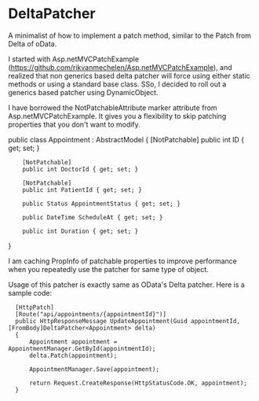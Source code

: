 DeltaPatcher
============

A minimalist of how to implement a patch method, similar to the Patch from Delta of oData.

I started with Asp.netMVCPatchExample (https://github.com/rikvanmechelen/Asp.netMVCPatchExample), and realized that non generics based delta patcher will force using either static methods or using a standard base class. SSo, I decided to roll out a generics based patcher using DynamicObject. 

I have borrowed the NotPatchableAttribute marker attribute from Asp.netMVCPatchExample.  It gives you a flexibility to skip patching properties that you don't want to modify.

public class Appointment : AbstractModel
{
        [NotPatchable]
        public int ID { get; set; }

        [NotPatchable]
        public int DoctorId { get; set; }

        [NotPatchable]
        public int PatientId { get; set; }

        public Status AppointmentStatus { get; set; }

        public DateTime ScheduleAt { get; set; }

        public int Duration { get; set; }
}


I am caching PropInfo of patchable properties to improve performance when you repeatedly use the patcher for same type of object.

Usage of this patcher is exactly same as OData's Delta patcher. Here is a sample code:

      [HttpPatch]
      [Route("api/appointments/{appointmentId}")]
      public HttpResponseMessage UpdateAppointment(Guid appointmentId, [FromBody]DeltaPatcher<Appointment> delta)
      {
          Appointment appointment = AppointmentManager.GetById(appointmentId);
          delta.Patch(appointment);

          AppointmentManager.Save(appointment);

          return Request.CreateResponse(HttpStatusCode.OK, appointment);
      }
